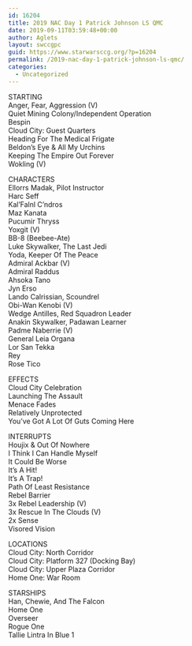 ```yaml
---
id: 16204
title: 2019 NAC Day 1 Patrick Johnson LS QMC
date: 2019-09-11T03:59:48+00:00
author: Aglets
layout: swccgpc
guid: https://www.starwarsccg.org/?p=16204
permalink: /2019-nac-day-1-patrick-johnson-ls-qmc/
categories:
  - Uncategorized
---
```

STARTING  
Anger, Fear, Aggression (V)  
Quiet Mining Colony/Independent Operation  
Bespin  
Cloud City: Guest Quarters  
Heading For The Medical Frigate  
Beldon&#8217;s Eye & All My Urchins  
Keeping The Empire Out Forever  
Wokling (V)

CHARACTERS  
Ellorrs Madak, Pilot Instructor  
Harc Seff  
Kal&#8217;Falnl C&#8217;ndros  
Maz Kanata  
Pucumir Thryss  
Yoxgit (V)  
BB-8 (Beebee-Ate)  
Luke Skywalker, The Last Jedi  
Yoda, Keeper Of The Peace  
Admiral Ackbar (V)  
Admiral Raddus  
Ahsoka Tano  
Jyn Erso  
Lando Calrissian, Scoundrel  
Obi-Wan Kenobi (V)  
Wedge Antilles, Red Squadron Leader  
Anakin Skywalker, Padawan Learner  
Padme Naberrie (V)  
General Leia Organa  
Lor San Tekka  
Rey  
Rose Tico

EFFECTS  
Cloud City Celebration  
Launching The Assault  
Menace Fades  
Relatively Unprotected  
You&#8217;ve Got A Lot Of Guts Coming Here

INTERRUPTS  
Houjix & Out Of Nowhere  
I Think I Can Handle Myself  
It Could Be Worse  
It&#8217;s A Hit!  
It&#8217;s A Trap!  
Path Of Least Resistance  
Rebel Barrier  
3x Rebel Leadership (V)  
3x Rescue In The Clouds (V)  
2x Sense  
Visored Vision

LOCATIONS  
Cloud City: North Corridor  
Cloud City: Platform 327 (Docking Bay)  
Cloud City: Upper Plaza Corridor  
Home One: War Room

STARSHIPS  
Han, Chewie, And The Falcon  
Home One  
Overseer  
Rogue One  
Tallie Lintra In Blue 1